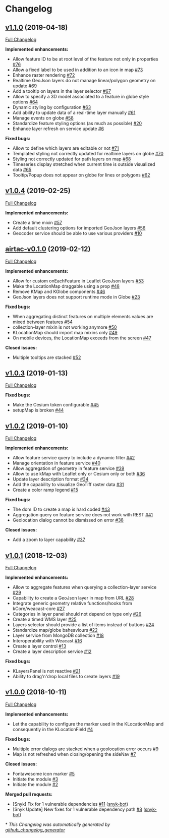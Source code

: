 # Changelog

## [v1.1.0](https://github.com/kalisio/kMap/tree/v1.1.0) (2019-04-18)

[Full Changelog](https://github.com/kalisio/kMap/compare/v1.0.4...v1.1.0)

**Implemented enhancements:**

- Allow feature ID to be at root level of the feature not only in properties [\#76](https://github.com/kalisio/kMap/issues/76)
- Allow a fixed label to be used in addition to an icon in map [\#73](https://github.com/kalisio/kMap/issues/73)
- Enhance raster rendering [\#72](https://github.com/kalisio/kMap/issues/72)
- Realtime GeoJson layers do not manage linear/polygon geometry on update [\#69](https://github.com/kalisio/kMap/issues/69)
- Add a tooltip on layers in the layer selector [\#67](https://github.com/kalisio/kMap/issues/67)
- Allow to specify a 3D model associated to a feature in globe style options [\#64](https://github.com/kalisio/kMap/issues/64)
- Dynamic styling by configuration [\#63](https://github.com/kalisio/kMap/issues/63)
- Add ability to update data of a real-time layer manually [\#61](https://github.com/kalisio/kMap/issues/61)
- Manage events on globe [\#58](https://github.com/kalisio/kMap/issues/58)
- Standardize feature styling options \(as much as possible\) [\#20](https://github.com/kalisio/kMap/issues/20)
- Enhance layer refresh on service update [\#6](https://github.com/kalisio/kMap/issues/6)

**Fixed bugs:**

- Allow to define which layers are editable or not [\#71](https://github.com/kalisio/kMap/issues/71)
- Templated styling not correctly updated for realtime layers on globe [\#70](https://github.com/kalisio/kMap/issues/70)
- Styling not correctly updated for path layers on map [\#68](https://github.com/kalisio/kMap/issues/68)
- Timeseries display stretched when current time is outside visualized data [\#65](https://github.com/kalisio/kMap/issues/65)
- Tooltip/Popup does not appear on globe for lines or polygons [\#62](https://github.com/kalisio/kMap/issues/62)

## [v1.0.4](https://github.com/kalisio/kMap/tree/v1.0.4) (2019-02-25)

[Full Changelog](https://github.com/kalisio/kMap/compare/airtac-v0.1.0...v1.0.4)

**Implemented enhancements:**

- Create a time mixin [\#57](https://github.com/kalisio/kMap/issues/57)
- Add default clustering options for imported GeoJson layers [\#56](https://github.com/kalisio/kMap/issues/56)
- Geocoder service should be able to use various providers [\#10](https://github.com/kalisio/kMap/issues/10)

## [airtac-v0.1.0](https://github.com/kalisio/kMap/tree/airtac-v0.1.0) (2019-02-12)

[Full Changelog](https://github.com/kalisio/kMap/compare/v1.0.3...airtac-v0.1.0)

**Implemented enhancements:**

- Allow for custom onEachFeature in Leaflet GeoJson layers [\#53](https://github.com/kalisio/kMap/issues/53)
- Make the LocationMap draggable using a prop [\#48](https://github.com/kalisio/kMap/issues/48)
- Remove KMap and KGlobe components [\#46](https://github.com/kalisio/kMap/issues/46)
- GeoJson layers does not support runtime mode in Globe [\#23](https://github.com/kalisio/kMap/issues/23)

**Fixed bugs:**

- When aggregating distinct features on multiple elements values are mixed between features [\#54](https://github.com/kalisio/kMap/issues/54)
- collection-layer mixin is not working anymore [\#50](https://github.com/kalisio/kMap/issues/50)
- KLocationMap should import map mixins only [\#49](https://github.com/kalisio/kMap/issues/49)
- On mobile devices, the LocationMap  exceeds from the screen [\#47](https://github.com/kalisio/kMap/issues/47)

**Closed issues:**

- Multiple tooltips are stacked [\#52](https://github.com/kalisio/kMap/issues/52)

## [v1.0.3](https://github.com/kalisio/kMap/tree/v1.0.3) (2019-01-13)

[Full Changelog](https://github.com/kalisio/kMap/compare/v1.0.2...v1.0.3)

**Fixed bugs:**

- Make the Cesium token configurable [\#45](https://github.com/kalisio/kMap/issues/45)
- setupMap is broken [\#44](https://github.com/kalisio/kMap/issues/44)

## [v1.0.2](https://github.com/kalisio/kMap/tree/v1.0.2) (2019-01-10)

[Full Changelog](https://github.com/kalisio/kMap/compare/v1.0.1...v1.0.2)

**Implemented enhancements:**

- Allow feature service query to include a dynamic filter [\#42](https://github.com/kalisio/kMap/issues/42)
- Manage orientation in feature service [\#40](https://github.com/kalisio/kMap/issues/40)
- Allow aggregation of geometry in feature service [\#39](https://github.com/kalisio/kMap/issues/39)
- Allow to use kMap with Leaflet only or Cesium only or both [\#36](https://github.com/kalisio/kMap/issues/36)
- Update layer description format [\#34](https://github.com/kalisio/kMap/issues/34)
- Add the capability to visualize GeoTiff raster data [\#31](https://github.com/kalisio/kMap/issues/31)
- Create a color ramp legend [\#15](https://github.com/kalisio/kMap/issues/15)

**Fixed bugs:**

- The dom ID to create a map is hard coded [\#43](https://github.com/kalisio/kMap/issues/43)
- Aggregation query on feature service does not work with REST [\#41](https://github.com/kalisio/kMap/issues/41)
- Geolocation dialog cannot be dismissed on error [\#38](https://github.com/kalisio/kMap/issues/38)

**Closed issues:**

- Add a zoom to layer capability [\#37](https://github.com/kalisio/kMap/issues/37)

## [v1.0.1](https://github.com/kalisio/kMap/tree/v1.0.1) (2018-12-03)

[Full Changelog](https://github.com/kalisio/kMap/compare/v1.0.0...v1.0.1)

**Implemented enhancements:**

- Allow to aggregate features when querying a collection-layer service [\#29](https://github.com/kalisio/kMap/issues/29)
- Capability to create a GeoJson layer in map from URL [\#28](https://github.com/kalisio/kMap/issues/28)
- Integrate generic geometry relative functions/hooks from kCore/weacast-core [\#27](https://github.com/kalisio/kMap/issues/27)
- Categories in layer panel should not depend on type only [\#26](https://github.com/kalisio/kMap/issues/26)
- Create a timed WMS layer [\#25](https://github.com/kalisio/kMap/issues/25)
- Layers selector should provide a list of items instead of buttons [\#24](https://github.com/kalisio/kMap/issues/24)
- Standardize map/globe baheaviours [\#22](https://github.com/kalisio/kMap/issues/22)
- Layer service from MongoDB collection [\#18](https://github.com/kalisio/kMap/issues/18)
- Interoperability with Weacast [\#16](https://github.com/kalisio/kMap/issues/16)
- Create a layer control [\#13](https://github.com/kalisio/kMap/issues/13)
- Create a layer description service [\#12](https://github.com/kalisio/kMap/issues/12)

**Fixed bugs:**

- KLayersPanel is not reactive [\#21](https://github.com/kalisio/kMap/issues/21)
- Ability to drag'n'drop local files to create layers [\#19](https://github.com/kalisio/kMap/issues/19)

## [v1.0.0](https://github.com/kalisio/kMap/tree/v1.0.0) (2018-10-11)

[Full Changelog](https://github.com/kalisio/kMap/compare/4ac50c6159edea68069b9fb7014e20971d0f6189...v1.0.0)

**Implemented enhancements:**

- Let the capability to configure the marker used in the KLocationMap and consequently in the KLocationField [\#4](https://github.com/kalisio/kMap/issues/4)

**Fixed bugs:**

- Multiple error dialogs are stacked when a geolocation error occurs [\#9](https://github.com/kalisio/kMap/issues/9)
- Map is not refreshed when closing/opening the sideNav [\#7](https://github.com/kalisio/kMap/issues/7)

**Closed issues:**

- Fontawesome icon marker [\#5](https://github.com/kalisio/kMap/issues/5)
- Initiate the module [\#3](https://github.com/kalisio/kMap/issues/3)
- Initiate the module [\#2](https://github.com/kalisio/kMap/issues/2)

**Merged pull requests:**

- \[Snyk\] Fix for 1 vulnerable dependencies [\#11](https://github.com/kalisio/kMap/pull/11) ([snyk-bot](https://github.com/snyk-bot))
- \[Snyk Update\] New fixes for 1 vulnerable dependency path [\#8](https://github.com/kalisio/kMap/pull/8) ([snyk-bot](https://github.com/snyk-bot))



\* *This Changelog was automatically generated by [github_changelog_generator](https://github.com/skywinder/Github-Changelog-Generator)*